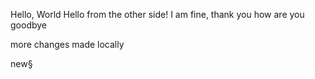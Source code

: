 Hello, World
Hello from the other side!
I am fine, thank you
how are you
goodbye

more changes made locally

new§
